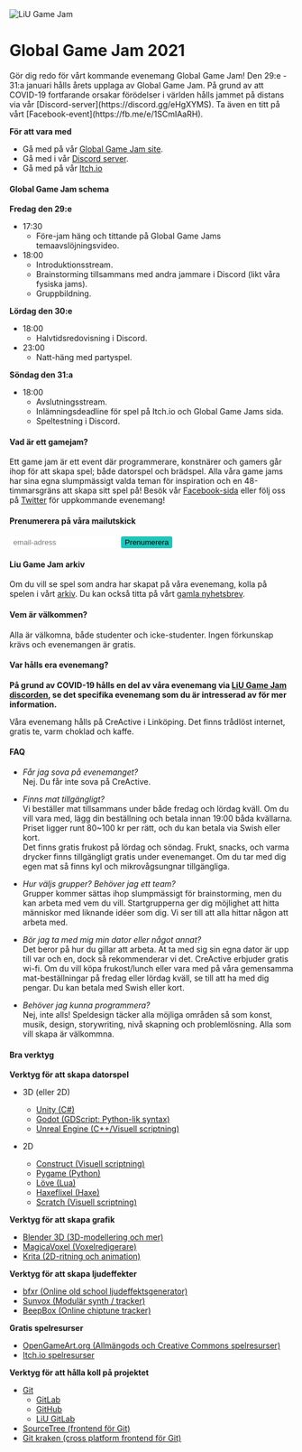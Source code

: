 <img src="/static/img/logga.png" alt="LiU Game Jam" id="gamejam-logo">
<h1>Global Game Jam 2021</h1>
Gör dig redo för vårt kommande evenemang Global Game Jam!
Den 29:e - 31:a januari hålls årets upplaga av Global Game Jam.
På grund av att COVID-19 fortfarande orsakar förödelser i världen hålls jammet på distans via vår [Discord-server](https://discord.gg/eHgXYMS). Ta även en titt på vårt [Facebook-event](https://fb.me/e/1SCmIAaRH).

**För att vara med**
- Gå med på vår [Global Game Jam site](https://globalgamejam.org/2021/jam-sites/liu-game-jam).
- Gå med i vår [Discord server](https://discord.gg/eHgXYMS).
- Gå med på vår [Itch.io](https://itch.io/jam/global-game-jam-linkoping-2021)

<h4 class="highlight">Global Game Jam schema</h4>

**Fredag den 29:e**

- 17:30 
    - Före-jam häng och tittande på Global Game Jams temaavslöjningsvideo.
- 18:00 
    - Introduktionsstream.
    - Brainstorming tillsammans med andra jammare i Discord (likt våra fysiska jams).
    - Gruppbildning.

**Lördag den 30:e**

- 18:00
    - Halvtidsredovisning i Discord.
- 23:00
    - Natt-häng med partyspel.

**Söndag den 31:a**

- 18:00
    - Avslutningsstream.
    - Inlämningsdeadline för spel på Itch.io och Global Game Jams sida.
    - Speltestning i Discord.

<h4 class="highlight">Vad är ett gamejam?</h4>

Ett game jam är ett event där programmerare, konstnärer och gamers går ihop för att skapa spel; både datorspel och brädspel.
Alla våra game jams har sina egna slumpmässigt valda teman för inspiration och en 48-timmarsgräns att skapa sitt spel på!
Besök vår [Facebook-sida](https://www.facebook.com/liugamejam/) eller följ oss på [Twitter](https://twitter.com/LiuGameJam) för uppkommande evenemang!

<!-- Begin Mailchimp Signup Form -->
<style>
    #mc-embedded-subscribe {
        background-color: #1ec6ba;
        display: inline-block;
        border: none;
        border-radius: 3px;
        padding: 0.25em 0.5em;
    }
    div.clear, .mc-field-group {
        display: inline-block;
    }
    #mce-EMAIL {
        border: none;
        border-radius: 2px;
        padding: 0.25em 0.5em;
    }
</style>
<div id="mc_embed_signup">
<form action="https://liugamejam.us12.list-manage.com/subscribe/post?u=092a6fffba8f6063437a51495&amp;id=c3863c4bf5" method="post" id="mc-embedded-subscribe-form" name="mc-embedded-subscribe-form" class="validate" target="_blank" novalidate>
    <div id="mc_embed_signup_scroll">
        <h4 class="highlight">Prenumerera på våra mailutskick</h4>
        <div class="mc-field-group">
        <input type="email" value="" name="EMAIL" class="required email" id="mce-EMAIL" placeholder="email-adress">
        </div>
    <div id="mce-responses" class="clear">
        <div class="response" id="mce-error-response" style="display:none"></div>
        <div class="response" id="mce-success-response" style="display:none"></div>
    </div>    <!-- real people should not fill this in and expect good things - do not remove this or risk form bot signups-->
    <div style="position: absolute; left: -5000px;" aria-hidden="true"><input type="text" name="b_092a6fffba8f6063437a51495_c3863c4bf5" tabindex="-1" value=""></div>
    <div class="clear"><input type="submit" value="Prenumerera" name="subscribe" id="mc-embedded-subscribe" class="button"></div>
    </div>
</form>
</div>

<!--End mc_embed_signup-->

<h4 class="highlight">Liu Game Jam arkiv</h4>

Om du vill se spel som andra har skapat på våra evenemang, kolla på spelen i vårt [arkiv](https://itch.io/c/64050/liu-game-jam). Du kan också titta på vårt [gamla nyhetsbrev](http://us12.campaign-archive2.com/home/?u=092a6fffba8f6063437a51495&id=c3863c4bf5).

<h4 class="highlight">Vem är välkommen?</h4>

Alla är välkomna, både studenter och icke-studenter. Ingen förkunskap krävs och evenemangen är gratis.

<h4 class="highlight">Var hålls era evenemang?</h4>

**På grund av COVID-19 hålls en del av våra evenemang via [LiU Game Jam discorden](https://discord.gg/eHgXYMS), se det specifika evenemang som du är intresserad av för mer information.**

Våra evenemang hålls på CreActive i Linköping. Det finns trådlöst internet, gratis te, varm choklad och kaffe.

<h4 class="highlight">FAQ</h4>

- <em class="highlight">Får jag sova på evenemanget?</em> <br>
Nej. Du får inte sova på CreActive.

- <em class="highlight">Finns mat tillgängligt?</em> <br>
Vi beställer mat tillsammans under både fredag och lördag kväll. Om du vill vara med, lägg din  beställning och betala innan 19:00 båda kvällarna. Priset ligger runt 80~100 kr per rätt, och du kan betala via Swish eller kort. <br>
Det finns gratis frukost på lördag och söndag. Frukt, snacks, och varma drycker finns tillgängligt gratis under evenemanget. Om du tar med dig egen mat så finns kyl och mikrovågsungnar tillgängliga.

- <em class="highlight">Hur väljs grupper? Behöver jag ett team?</em> <br>
Grupper kommer sättas ihop slumpmässigt för brainstorming, men du kan arbeta med vem du vill. Startgrupperna ger dig möjlighet att hitta människor med liknande idéer som dig. Vi ser till att alla hittar någon att arbeta med.

- <em class="highlight">Bör jag ta med mig min dator eller något annat?</em> <br>
Det beror på hur du gillar att arbeta. At ta med sig sin egna dator är upp till var och en, dock så rekommenderar vi det. CreActive erbjuder gratis wi-fi. Om du vill köpa frukost/lunch eller vara med på våra gemensamma mat-beställningar på fredag eller lördag kväll, se till att ha med dig pengar. Du kan betala med Swish eller kort.

- <em class="highlight">Behöver jag kunna programmera?</em> <br>
Nej, inte alls! Speldesign täcker alla möjliga områden så som konst, musik, design, storywriting, nivå skapning och problemlösning. Alla som vill skapa är välkommna.

<h4 class="highlight">Bra verktyg</h4>

**Verktyg för att skapa datorspel**

- 3D (eller 2D) 
    - [Unity (C#)](http://unity3d.com/)
    - [Godot (GDScript: Python-lik syntax)](https://godotengine.org/)
    - [Unreal Engine (C++/Visuell scriptning)](https://www.unrealengine.com/)

- 2D
    - [Construct (Visuell scriptning)](https://www.scirra.com/)
    - [Pygame (Python)](http://www.pygame.org/)
    - [Löve (Lua)](https://love2d.org/)
    - [Haxeflixel (Haxe)](http://haxeflixel.com/)
    - [Scratch (Visuell scriptning)](https://scratch.mit.edu/)

**Verktyg för att skapa grafik**

- [Blender 3D (3D-modellering och mer)](https://www.blender.org/)
- [MagicaVoxel (Voxelredigerare)](https://ephtracy.github.io/)
- [Krita (2D-ritning och animation)](https://krita.org/)

**Verktyg för att skapa ljudeffekter**

- [bfxr (Online old school ljudeffektsgenerator)](http://www.bfxr.net/)
- [Sunvox (Modulär synth / tracker)](http://www.warmplace.ru/soft/sunvox/)
- [BeepBox (Online chiptune tracker)](http://www.beepbox.co/)

**Gratis spelresurser**

- [OpenGameArt.org (Allmängods och Creative Commons spelresurser)](http://opengameart.org/)
- [Itch.io spelresurser](https://itch.io/game-assets)

**Verktyg för att hålla koll på projektet**

- [Git](https://git-scm.com/)
    - [GitLab](http://gitlab.com/)
    - [GitHub](http://github.com/)
    - [LiU GitLab](https://gitlab.liu.se/)
- [SourceTree (frontend för Git)](https://www.sourcetreeapp.com/)
- [Git kraken (cross platform frontend för Git)](https://www.gitkraken.com/)
